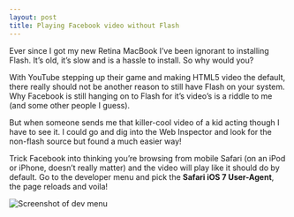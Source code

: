 ```yaml
---
layout: post
title: Playing Facebook video without Flash
---
```


Ever since I got my new Retina MacBook I’ve been ignorant to installing Flash. It’s old, it’s slow and is a hassle to install. So why would you?

With YouTube stepping up their game and making HTML5 video the default, there really should not be another reason to still have Flash on your system. Why Facebook is still hanging on to Flash for it’s video’s is a riddle to me (and some other people I guess).

But when someone sends me that killer-cool video of a kid acting though I have to see it. I could go and dig into the Web Inspector and look for the non-flash source but found a much easier way!

Trick Facebook into thinking you’re browsing from mobile Safari (on an iPod or iPhone, doesn’t really matter) and the video will play like it should do by default. Go to the developer menu and pick the **Safari iOS 7 User-Agent**, the page reloads and voila!

![Screenshot of dev menu](https://imgur.com/pIMnP8i.png)
